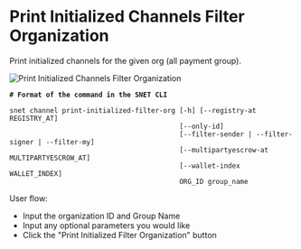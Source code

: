 # Print Initialized Channels Filter Organization

Print initialized channels for the given org (all payment group).

![Print Initialized Channels Filter Organization](/assets/images/products/AIMarketplace/TUI/Screenshot2024-08-17at6.34.14PM.png)

<pre class="language-bash"><code class="lang-bash"><strong># Format of the command in the SNET CLI
</strong>
snet channel print-initialized-filter-org [-h] [--registry-at REGISTRY_AT]
                                          [--only-id]
                                          [--filter-sender | --filter-signer | --filter-my]
                                          [--multipartyescrow-at MULTIPARTYESCROW_AT]
                                          [--wallet-index WALLET_INDEX]
                                          ORG_ID group_name
</code></pre>

User flow:

* Input the organization ID and Group Name
* Input any optional parameters you would like
* Click the "Print Initialized Filter Organization" button
